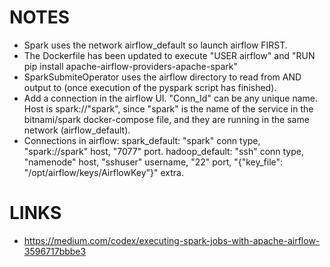 # NOTES
- Spark uses the network airflow_default so launch airflow FIRST.
- The Dockerfile has been updated to execute "USER airflow" and "RUN pip install apache-airflow-providers-apache-spark"
- SparkSubmiteOperator uses the airflow directory to read from AND output to (once execution of the pyspark script has finished).
- Add a connection in the airflow UI. "Conn_Id" can be any unique name. Host is spark://"spark", since "spark" is the name of the service in the bitnami/spark docker-compose file, and they are running in the same network (airflow_default).
- Connections in airflow:
    spark_default: "spark" conn type, "spark://spark" host, "7077" port.
    hadoop_default: "ssh" conn type, "namenode" host, "sshuser" username, "22" port, "{"key_file": "/opt/airflow/keys/AirflowKey"}" extra.
    
# LINKS
- https://medium.com/codex/executing-spark-jobs-with-apache-airflow-3596717bbbe3